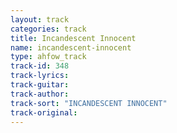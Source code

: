 ```yaml
---
layout: track
categories: track
title: Incandescent Innocent
name: incandescent-innocent
type: ahfow_track
track-id: 348
track-lyrics: 
track-guitar: 
track-author: 
track-sort: "INCANDESCENT INNOCENT"
track-original: 
---
```

